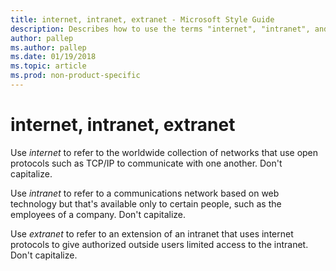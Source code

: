 ```yaml
---
title: internet, intranet, extranet - Microsoft Style Guide
description: Describes how to use the terms "internet", "intranet", and "extranet" in Microsoft content.
author: pallep
ms.author: pallep
ms.date: 01/19/2018
ms.topic: article
ms.prod: non-product-specific
---
```


# internet, intranet, extranet

Use *internet*
to refer to the worldwide collection of networks that use open
protocols such as TCP/IP to communicate with one another. Don't
capitalize.

Use *intranet*
to refer to a communications network based on web technology but
that's available only to certain people, such as the employees of a
company. Don't capitalize.

Use *extranet*
to refer to an extension of an intranet that uses
internet protocols to give authorized outside
users limited access to the intranet. Don't capitalize.
